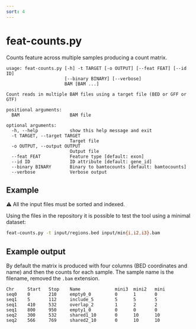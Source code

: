 ```yaml
---
sort: 4
---
```


# feat-counts.py

Counts feature across multiple samples producing a count matrix.

```text
usage: feat-counts.py [-h] -t TARGET [-o OUTPUT] [--feat FEAT] [--id ID]
                      [--binary BINARY] [--verbose]
                      BAM [BAM ...]

Count reads in multiple BAM files using a target file (BED or GFF or GTF)

positional arguments:
  BAM                   BAM file

optional arguments:
  -h, --help            show this help message and exit
  -t TARGET, --target TARGET
                        Target file
  -o OUTPUT, --output OUTPUT
                        Output file
  --feat FEAT           Feature type [default: exon]
  --id ID               ID attribute [default: gene_id]
  --binary BINARY       Binary to bamtocounts [default: bamtocounts]
  --verbose             Verbose output
```

## Example

:warning: All the input files must be sorted and indexed.

Using the files in the repository it is possible to test the tool
using a minimal dataset:

```bash
feat-counts.py -t input/regions.bed input/min{i,i2,i3}.bam 
```

## Example output

By default the matrix is produced with four columns (BED coordinates and name)
and then the counts for each sample. The sample name is the filename, removed the `.bam` extension.

```text
Chr     Start   Stop    Name             mini3  mini2   mini
seq0    0       210     empty0_0         0      1       0
seq1    5       112     include_5        5      5       5
seq1    410     532     overlap_2        1      2       2
seq1    800     950     empty1_0         0      0       0
seq2    300     532     shared1_10       0      10      10
seq2    566     769     shared2_10       0      10      10
```
